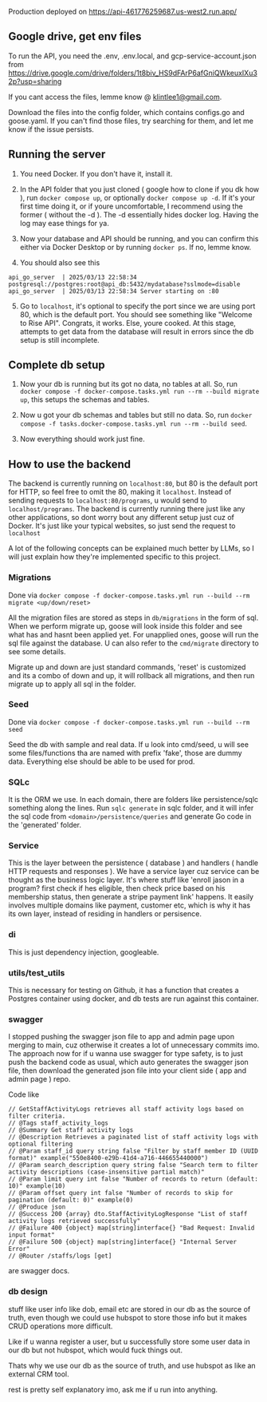 Production deployed on https://api-461776259687.us-west2.run.app/

## Google drive, get env files

To run the API, you need the .env, .env.local, and gcp-service-account.json
from https://drive.google.com/drive/folders/1t8biv_HS9dFArP6afGniQWkeuxIXu32p?usp=sharing

If you cant access the files, lemme know @ klintlee1@gmail.com.

Download the files into the config folder, which contains configs.go and goose.yaml. If you can't find those files, try
searching for them, and let me know if the issue persists.

## Running the server

1. You need Docker. If you don't have it, install it.

2. In the API folder that you just cloned ( google how to clone if you dk how ), run `docker compose up`, or optionally
   `docker compose up -d`.
   If it's your first time doing it, or if youre uncomfortable, I recommend using the former ( without the -d ). The -d
   essentially hides docker log.
   Having the log may ease things for ya.

3. Now your database and API should be running, and you can confirm this either via Docker Desktop or by running
   `docker ps`. If no, lemme know.

4. You should also see this

```
api_go_server  | 2025/03/13 22:58:34 postgresql://postgres:root@api_db:5432/mydatabase?sslmode=disable
api_go_server  | 2025/03/13 22:58:34 Server starting on :80
```

5. Go to `localhost`, it's optional to specify the port since we are using port 80, which is the default port. You
   should see something like "Welcome to Rise API". Congrats, it works. Else, youre cooked.
   At this stage, attempts to get data from the database will result in errors since the db setup is still incomplete.

## Complete db setup

1. Now your db is running but its got no data, no tables at all. So, run
   `docker compose -f docker-compose.tasks.yml run --rm --build migrate up`, this setups the schemas and tables.

2. Now u got your db schemas and tables but still no data. So, run
   `docker compose -f tasks.docker-compose.tasks.yml run --rm --build seed`.

3. Now everything should work just fine.

## How to use the backend

The backend is currently running on `localhost:80`, but 80 is the default port for HTTP, so feel free to omit the 80,
making it `localhost`. Instead of sending requests to `localhost:80/programs`, u would send to `localhost/programs`.
The backend is currently running there just like any other applications, so dont worry bout any different setup just cuz
of Docker. It's just like your typical websites, so just send the request to `localhost` 

A lot of the following concepts can be explained much better by LLMs, so I will just explain how they're implemented specific to this project.

### Migrations

Done via `docker compose -f docker-compose.tasks.yml run --build --rm migrate <up/down/reset>`

All the migration files are stored as steps in `db/migrations` in the form of sql. When we perform migrate up, goose will look inside this folder and see what has and hasnt been applied yet. For unapplied ones, goose will run the sql file against the database.
U can also refer to the `cmd/migrate` directory to see some details. 

Migrate up and down are just standard commands, 'reset' is customized and its a combo of down and up, it will rollback all migrations, and then run migrate up to apply all sql in the folder.

### Seed

Done via `docker compose -f docker-compose.tasks.yml run --build --rm seed`

Seed the db with sample and real data. If u look into cmd/seed, u will see some files/functions tha are named with prefix 'fake', those are dummy data. Everything else should be able to be used for prod.

### SQLc

It is the ORM we use. In each domain, there are folders like persistence/sqlc something along the lines. Run `sqlc generate` in sqlc folder, and it will infer the sql code from `<domain>/persistence/queries` and generate Go code in the 'generated' folder.

### Service

This is the layer between the persistence ( database ) and handlers ( handle HTTP requests and responses ). We have a service layer cuz service can be thought as the business logic layer. It's where stuff like 'enroll jason in a program? first check if hes eligible, then check price based on his membership status, then generate a stripe payment link' happens. It easily involves multiple domains like payment, customer etc, which is why it has its own layer, instead of residing in handlers or persisence.

### di

This is just dependency injection, googleable.

### utils/test_utils

This is necessary for testing on Github, it has a function that creates a Postgres container using docker, and db tests are run against this container.

### swagger

I stopped pushing the swagger json file to app and admin page upon merging to main, cuz otherwise it creates a lot of unnecessary commits imo. The approach now for if u wanna use swagger for type safety, is to just push the backend code as usual, which auto generates the swagger json file, then download the generated json file into your client side ( app and admin page ) repo.

Code like 

```
// GetStaffActivityLogs retrieves all staff activity logs based on filter criteria.
// @Tags staff_activity_logs
// @Summary Get staff activity logs
// @Description Retrieves a paginated list of staff activity logs with optional filtering
// @Param staff_id query string false "Filter by staff member ID (UUID format)" example("550e8400-e29b-41d4-a716-446655440000")
// @Param search_description query string false "Search term to filter activity descriptions (case-insensitive partial match)"
// @Param limit query int false "Number of records to return (default: 10)" example(10)
// @Param offset query int false "Number of records to skip for pagination (default: 0)" example(0)
// @Produce json
// @Success 200 {array} dto.StaffActivityLogResponse "List of staff activity logs retrieved successfully"
// @Failure 400 {object} map[string]interface{} "Bad Request: Invalid input format"
// @Failure 500 {object} map[string]interface{} "Internal Server Error"
// @Router /staffs/logs [get]
``` 

are swagger docs.

### db design

stuff like user info like dob, email etc are stored in our db as the source of truth,
even though we could use hubspot to store those info but it makes CRUD operations more difficult.

Like if u wanna register a user, but u successfully store some user data in our db but not hubspot,
which would fuck things out.

Thats why we use our db as the source of truth, and use hubspot as like an external CRM tool.

rest is pretty self explanatory imo, ask me if u run into anything.
